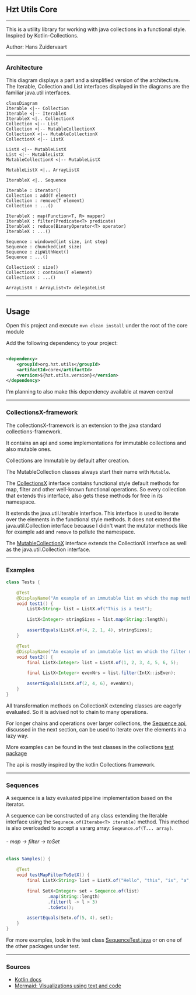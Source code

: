 ## Hzt Utils Core

---

This is a utility library for working with java collections in a functional style. Inspired by Kotlin-Collections.

Author: Hans Zuidervaart

---

### Architecture

This diagram displays a part and a simplified version of the architecture.
The Iterable, Collection and List interfaces displayed in the diagrams are the familiar java.util interfaces.

```mermaid
classDiagram
Iterable <|-- Collection
Iterable <|-- IterableX
IterableX <|.. CollectionX 
Collection <|-- List
Collection <|-- MutableCollectionX
CollectionX <|-- MutableCollectionX
CollectionX <|-- ListX

ListX <|-- MutableListX
List <|-- MutableListX
MutableCollectionX <|-- MutableListX

MutableListX <|.. ArrayListX

IterableX <|.. Sequence

Iterable : iterator()
Collection : add(T element)
Collection : remove(T element)
Collection : ...()

IterableX : map(Function<T, R> mapper)
IterableX : filter(Predicate<T> predicate)
IterableX : reduce(BinaryOperator<T> operator)
IterableX : ...()

Sequence : windowed(int size, int step)
Sequence : chuncked(int size)
Sequence : zipWithNext()
Sequence : ...()

CollectionX : size()
CollectionX : contains(T element)
CollectionX : ...()

ArrayListX : ArrayList<T> delegateList

```

---

## Usage

Open this project and execute `mvn clean install` under the root of the core module

Add the following dependency to your project:

````xml

<dependency>
    <groupId>org.hzt.utils</groupId>
    <artifactId>core</artifactId>
    <version>${hzt.utils.version}</version>
</dependency>
````

I'm planning to also make this dependency available at maven central

---

### CollectionsX-framework

The collectionsX-framework is an extension to the java standard collections-framework.

It contains an api and some implementations for immutable collections and also mutable ones.

Collections are Immutable by default after creation.

The MutableCollection classes always start their name with `Mutable`.

The [CollectionsX](src/main/java/org/hzt/utils/collections/CollectionX.java)
interface contains functional style default methods for map, filter and other well-known
functional operations. So every collection that extends this interface, also gets these methods for free in its
namespace.

It extends the java.util.Iterable interface. This interface is used to iterate over the elements in the functional style
methods.
It does not extend the java.util.Collection interface because I didn't want the mutator methods like for example `add`
and `remove`
to pollute the namespace.

The [MutableCollectionX](src/main/java/org/hzt/utils/collections/MutableCollectionX.java) interface extends the
CollectionX interface as well as
the java.util.Collection interface.

---

### Examples

```java
class Tests {

    @Test
    @DisplayName("An example of an immutable list on which the map method is called")
    void test1() {
        ListX<String> list = ListX.of("This is a test");

        ListX<Integer> stringSizes = list.map(String::length);

        assertEquals(ListX.of(4, 2, 1, 4), stringSizes);
    }

    @Test
    @DisplayName("An example of an immutable list on which the filter method is called")
    void test2() {
        final ListX<Integer> list = ListX.of(1, 2, 3, 4, 5, 6, 5);

        final ListX<Integer> evenNrs = list.filter(IntX::isEven);

        assertEquals(ListX.of(2, 4, 6), evenNrs);
    }
}
```

All transformation methods on CollectionX extending classes are eagerly evaluated. So it is advised not to chain to many
operations.

For longer chains and operations over larger collections,
the [Sequence api](src/main/java/org/hzt/utils/sequences/Sequence.java),
discussed in the next section, can be used to iterate over the elements in a lazy way.

More examples can be found in the test classes in the
collections [test package](src/test/java/org/hzt/utils/collections)

The api is mostly inspired by the kotlin Collections framework.

---

### Sequences

A sequence is a lazy evaluated pipeline implementation based on the iterator.

A sequence can be constructed of any class extending the Iterable interface using the `Sequnece.of(Iterabe<T> iterable)`
method.
This method is also overloaded to accept a vararg array: `Seqeunce.of(T... array)`.

###### - map -> filter -> toSet

```java
class Samples() {

    @Test
    void testMapFilterToSetX() {
        final ListX<String> list = ListX.of("Hello", "this", "is", "a", "test");

        final SetX<Integer> set = Sequence.of(list)
                .map(String::length)
                .filter(l -> l > 3)
                .toSetx();

        assertEquals(Setx.of(5, 4), set);
    }
}
```

For more examples, look in the test class [SequenceTest.java](src/test/java/org/hzt/utils/sequences/SequenceTest.java)
or on one of the other packages under test.

---

### Sources

- [Kotlin docs](https://kotlinlang.org/docs/home.html)
- [Mermaid: Visualizations using text and code](https://mermaid-js.github.io/mermaid/#/)

